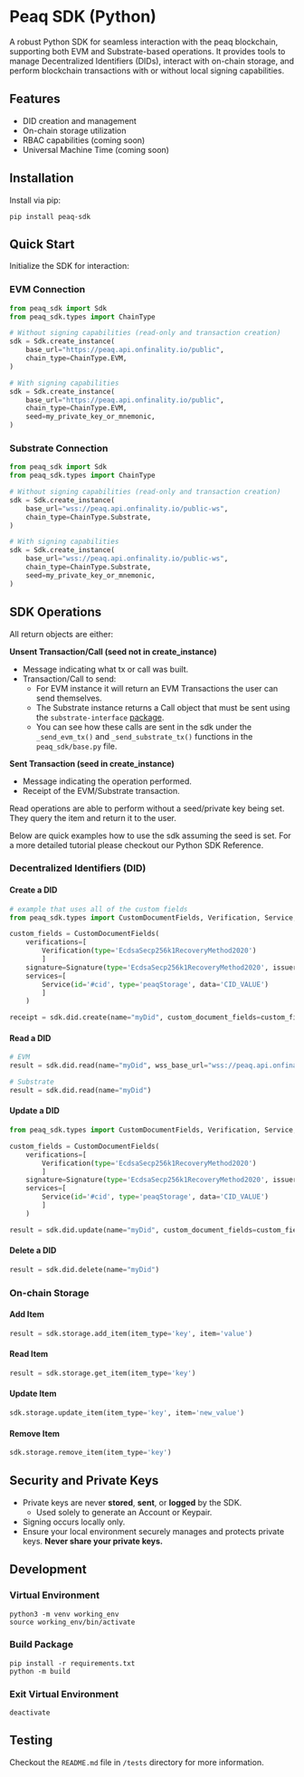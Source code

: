 # Peaq SDK (Python)

A robust Python SDK for seamless interaction with the peaq blockchain, supporting both EVM and Substrate-based operations. It provides tools to manage Decentralized Identifiers (DIDs), interact with on-chain storage, and perform blockchain transactions with or without local signing capabilities.

## Features
- DID creation and management
- On-chain storage utilization
- RBAC capabilities (coming soon)
- Universal Machine Time (coming soon)

## Installation
Install via pip:
```
pip install peaq-sdk
```

## Quick Start
Initialize the SDK for interaction:
### EVM Connection
```python
from peaq_sdk import Sdk
from peaq_sdk.types import ChainType

# Without signing capabilities (read-only and transaction creation)
sdk = Sdk.create_instance(
    base_url="https://peaq.api.onfinality.io/public",
    chain_type=ChainType.EVM,
)

# With signing capabilities
sdk = Sdk.create_instance(
    base_url="https://peaq.api.onfinality.io/public",
    chain_type=ChainType.EVM,
    seed=my_private_key_or_mnemonic,
)
```
### Substrate Connection
```python
from peaq_sdk import Sdk
from peaq_sdk.types import ChainType

# Without signing capabilities (read-only and transaction creation)
sdk = Sdk.create_instance(
    base_url="wss://peaq.api.onfinality.io/public-ws",
    chain_type=ChainType.Substrate,
)

# With signing capabilities
sdk = Sdk.create_instance(
    base_url="wss://peaq.api.onfinality.io/public-ws",
    chain_type=ChainType.Substrate,
    seed=my_private_key_or_mnemonic,
)
```

## SDK Operations
All return objects are either:

**Unsent Transaction/Call (seed not in create_instance)**
- Message indicating what tx or call was built.
- Transaction/Call to send:
    - For EVM instance it will return an EVM Transactions the user can send themselves.
    - The Substrate instance returns a Call object that must be sent using the `substrate-interface` [package](https://pypi.org/project/substrate-interface/).
    - You can see how these calls are sent in the sdk under the `_send_evm_tx()` and `_send_substrate_tx()` functions in the `peaq_sdk/base.py` file.

**Sent Transaction (seed in create_instance)**
- Message indicating the operation performed.
- Receipt of the EVM/Substrate transaction.

Read operations are able to perform without a seed/private key being set.
They query the item and return it to the user.

Below are quick examples how to use the sdk assuming the seed is set. For a more detailed
tutorial please checkout our Python SDK Reference.

### Decentralized Identifiers (DID)
#### Create a DID
```python
# example that uses all of the custom fields
from peaq_sdk.types import CustomDocumentFields, Verification, Service, Signature

custom_fields = CustomDocumentFields(
    verifications=[
        Verification(type='EcdsaSecp256k1RecoveryMethod2020')
        ]
    signature=Signature(type='EcdsaSecp256k1RecoveryMethod2020', issuer='0x9Eeab1aCcb1A701aEfAB00F3b8a275a39646641E', hash='0xGENERATED_HASH'),
    services=[
        Service(id='#cid', type='peaqStorage', data='CID_VALUE')
        ]
    )

receipt = sdk.did.create(name="myDid", custom_document_fields=custom_fields)
```
#### Read a DID
```python
# EVM
result = sdk.did.read(name="myDid", wss_base_url="wss://peaq.api.onfinality.io/public-ws")

# Substrate
result = sdk.did.read(name="myDid")
```
#### Update a DID
```python
from peaq_sdk.types import CustomDocumentFields, Verification, Service, Signature

custom_fields = CustomDocumentFields(
    verifications=[
        Verification(type='EcdsaSecp256k1RecoveryMethod2020')
        ]
    signature=Signature(type='EcdsaSecp256k1RecoveryMethod2020', issuer='0x9Eeab1aCcb1A701aEfAB00F3b8a275a39646641C', hash='0xGENERATED_HASH'),
    services=[
        Service(id='#cid', type='peaqStorage', data='CID_VALUE')
        ]
    )

result = sdk.did.update(name="myDid", custom_document_fields=custom_fields)
```
#### Delete a DID
```python
result = sdk.did.delete(name="myDid")
```

### On-chain Storage
#### Add Item
```python
result = sdk.storage.add_item(item_type='key', item='value')
```
#### Read Item
```python
result = sdk.storage.get_item(item_type='key')
```
#### Update Item
```python
sdk.storage.update_item(item_type='key', item='new_value')
```
#### Remove Item
```python
sdk.storage.remove_item(item_type='key')
```

## Security and Private Keys
- Private keys are never **stored**, **sent**, or **logged** by the SDK.
    - Used solely to generate an Account or Keypair.
- Signing occurs locally only.
- Ensure your local environment securely manages and protects private keys. **Never share your private keys.**

## Development
### Virtual Environment
```
python3 -m venv working_env
source working_env/bin/activate
```
### Build Package
```
pip install -r requirements.txt
python -m build
```
### Exit Virtual Environment
```
deactivate
```

## Testing
Checkout the `README.md` file in `/tests` directory for more information.